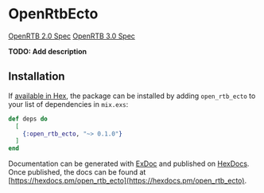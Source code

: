 # OpenRtbEcto

[OpenRTB 2.0 Spec](https://www.iab.com/wp-content/uploads/2015/06/OpenRTB_API_Specification_Version2_0_FINAL.pdf)
[OpenRTB 3.0 Spec](https://iabtechlab.com/wp-content/uploads/2017/09/OpenRTB-3.0-Draft-Framework-for-Public-Comment.pdf)

**TODO: Add description**

## Installation

If [available in Hex](https://hex.pm/docs/publish), the package can be installed
by adding `open_rtb_ecto` to your list of dependencies in `mix.exs`:

```elixir
def deps do
  [
    {:open_rtb_ecto, "~> 0.1.0"}
  ]
end
```

Documentation can be generated with [ExDoc](https://github.com/elixir-lang/ex_doc)
and published on [HexDocs](https://hexdocs.pm). Once published, the docs can
be found at [https://hexdocs.pm/open_rtb_ecto](https://hexdocs.pm/open_rtb_ecto).

